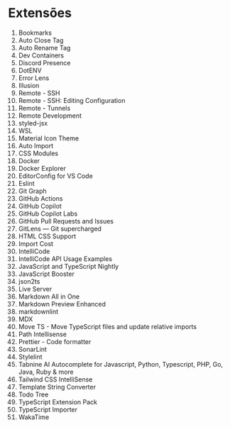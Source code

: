 # Extensões

1. Bookmarks
2. Auto Close Tag
3. Auto Rename Tag
4. Dev Containers
5. Discord Presence
6. DotENV
7. Error Lens
8. Illusion
9. Remote - SSH
10. Remote - SSH: Editing Configuration
11. Remote - Tunnels
12. Remote Development
13. styled-jsx
14. WSL
15. Material Icon Theme
16. Auto Import
17. CSS Modules
18. Docker
19. Docker Explorer
20. EditorConfig for VS Code
21. Eslint
22. Git Graph
23. GitHub Actions
24. GitHub Copilot
25. GitHub Copilot Labs
26. GitHub Pull Requests and Issues
27. GitLens — Git supercharged
28. HTML CSS Support
29. Import Cost
30. IntelliCode
31. IntelliCode API Usage Examples
32. JavaScript and TypeScript Nightly
33. JavaScript Booster
34. json2ts
35. Live Server
36. Markdown All in One
37. Markdown Preview Enhanced
38. markdownlint
39. MDX
40. Move TS - Move TypeScript files and update relative imports
41. Path Intellisense
42. Prettier - Code formatter
43. SonarLint
44. Stylelint
45. Tabnine AI Autocomplete for Javascript, Python, Typescript, PHP, Go, Java, Ruby & more
46. Tailwind CSS IntelliSense
47. Template String Converter
48. Todo Tree
49. TypeScript Extension Pack
50. TypeScript Importer
51. WakaTime
